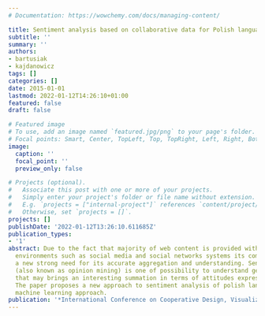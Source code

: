 ```yaml
---
# Documentation: https://wowchemy.com/docs/managing-content/

title: Sentiment analysis based on collaborative data for Polish language
subtitle: ''
summary: ''
authors:
- bartusiak
- kajdanowicz
tags: []
categories: []
date: 2015-01-01
lastmod: 2022-01-12T14:26:10+01:00
featured: false
draft: false

# Featured image
# To use, add an image named `featured.jpg/png` to your page's folder.
# Focal points: Smart, Center, TopLeft, Top, TopRight, Left, Right, BottomLeft, Bottom, BottomRight.
image:
  caption: ''
  focal_point: ''
  preview_only: false

# Projects (optional).
#   Associate this post with one or more of your projects.
#   Simply enter your project's folder or file name without extension.
#   E.g. `projects = ["internal-project"]` references `content/project/deep-learning/index.md`.
#   Otherwise, set `projects = []`.
projects: []
publishDate: '2022-01-12T13:26:10.611685Z'
publication_types:
- '1'
abstract: Due to the fact that majority of web content is provided within collaborative
  environments such as social media and social networks systems its complexity brings
  a new strong need for its accurate aggregation and understanding. Sentiment analysis
  (also known as opinion mining) is one of possibility to understand generated content
  that may brings an interesting summation in terms of attitudes expressed in texts.
  The paper proposes a new approach to sentiment analysis of polish language using
  machine learning approach.
publication: '*International Conference on Cooperative Design, Visualization and Engineering*'
---
```

